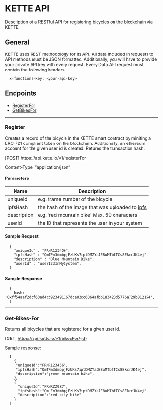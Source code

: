 # KETTE API
Description of a RESTful API for registering bicycles on the blockchain via KETTE.

## General
KETTE uses REST methodology for its API. All data included in requests to API methods must be JSON formatted. Additionally, you will have to provide your private API key with every request.
Every Data API request must contain the following headers:

      x-functions-key: <your-api-key>

## Endpoints

- [RegisterFor](#Register)
- [GetBikesFor](#Get-Users)

------
### Register

Creates a record of the bicycle in the KETTE smart contract by miniting a ERC-721 compliant token on the blockchain. Additionally, an ethereum account for the given user id is created. Returns the transaction hash.

[POST] https://api.kette.io/v1/registerFor

Content-Type: “application/json”

#### Parameters

| Name                    | Description      
| -------------           |-------------   |
| uniqueId                | e.g. frame number of the bicycle |
| ipfsHash                | the hash of the image that was uploaded to [ipfs](https://ipfs.io/)|
| description             | e.g. 'red mountain bike' Max. 50 characters |
| userId                  | the ID that represents the user in your system |

#### Sample Request
      {
        "uniqueId" : "FRNR123456",
        "ipfsHash" : "QmTPm3dmbpjFzUKs7iptDMZYaJE8uMTbfTCs8EkcrJK4ej",
        "description" : "Blue Mountain Bike",
        "userId" : "user123InMySystem",
      }

#### Sample Response
      { 
        hash: '0xff54aaf2dcf63ad4cd923491167dca03cc6064afbb183420d5776a729b812154',
      }
------
### Get-Bikes-For
Returns all bicycles that are registered for a given user id.

[GET] https://api.kette.io/v1/bikesFor/{id}

Sample response:

      [
        {
         "uniqueId":"FRNR123456",
         "ipfsHash":"QmTPm3dmbpjFzUKs7iptDMZYaJE8uMTbfTCs8EkcrJK4ej",
         "description":"green mountain bike",
        },
        {
          "uniqueId":"FRNRZZ987",
          "ipfsHash":"QmLFm3dmbpjFzUKs7iptDMZYaJE8uMTbfTCs8EkzrJK4ej",
          "description":"red city bike"
        }
      ]

